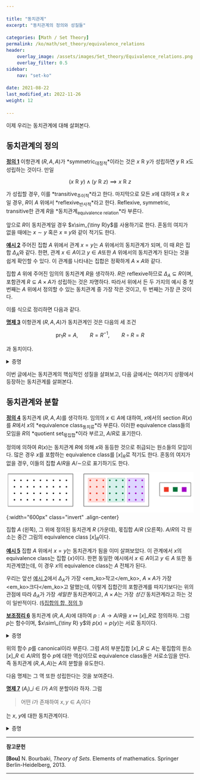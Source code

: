 ```yaml
---

title: "동치관계"
excerpt: "동치관계의 정의와 성질들"

categories: [Math / Set Theory]
permalink: /ko/math/set_theory/equivalence_relations
header:
    overlay_image: /assets/images/Set_theory/Equivalence_relations.png
    overlay_filter: 0.5
sidebar: 
    nav: "set-ko"

date: 2021-08-22
last_modified_at: 2022-11-26
weight: 12

---
```


이제 우리는 동치관계에 대해 살펴본다. 

## 동치관계의 정의

<div class="definition" markdown="1">

<ins id="df1">**정의 1**</ins> 이항관계 $(R,A,A)$가 *symmetric<sub>대칭적</sub>*이라는 것은 $x\mathrel{R}y$가 성립하면 $y\mathrel{R}x$도 성립하는 것이다. 만일 

$$(x\mathrel{R}y)\wedge(y\mathrel{R}z)\implies  x\mathrel{R}z$$

가 성립할 경우, 이를 *transitive<sub>추이적</sub>*라고 한다. 마지막으로 모든 $x$에 대하여 $x\mathrel{R}x$일 경우, $R$이 $A$ 위에서 *reflexive<sub>반사적</sub>*라고 한다. Reflexive, symmetric, transitive한 관계 $R$을 *동치관계<sub>equivalence relation</sub>*라 부른다. 
</div>

앞으로 $R$이 동치관계일 경우 $x\sim_{\tiny R}y$를 사용하기로 한다. 혼동의 여지가 없을 때에는 $x\sim y$ 혹은 $x\equiv y$와 같이 적기도 한다.

<div class="example" markdown="1">

<ins id="ex2">**예시 2**</ins> 주어진 집합 $A$ 위에서 관계 <phrase>$x=y$</phrase>는 $A$ 위에서의 동치관계가 되며, 이 때 $R$은 집합 $\Delta_A$와 같다. 한편, 관계 <phrase>$x\in A$이고 $y\in A$</phrase>또한 $A$ 위에서의 동치관계가 된다는 것을 쉽게 확인할 수 있다. 이 관계를 나타내는 집합은 정확하게 $A\times A$와 같다.

집합 $A$ 위에 주어진 임의의 동치관계 $R$을 생각하자. $R$은 reflexive하므로 $\Delta_A\subseteq R$이며, 포함관계 $R\subseteq A\times A$가 성립하는 것은 자명하다. 따라서 위에서 든 두 가지의 예시 중 첫 번째는 $A$ 위에서 정의할 수 있는 동치관계 중 가장 작은 것이고, 두 번째는 가장 큰 것이다.

</div>

이를 식으로 정리하면 다음과 같다.

<div class="proposition" markdown="1">

<ins id="pp3">**명제 3**</ins> 이항관계 $(R,A,A)$가 동치관계인 것은 다음의 세 조건

$$\operatorname{pr}_1R=A,\qquad R=R^{-1},\qquad R\circ R=R$$

과 동치이다.

</div>
<details class="proof" markdown="1">
<summary>증명</summary>

우선 $R$이 동치관계라 가정하자.  
- 모든 $x\in A$에 대하여 $(x,x)\in R$이므로 $\operatorname{pr}\_1R=A$가 성립한다.  
- 또, $R$은 symmetric이므로 $x\sim_\tiny{R} y\iff y\sim_\tiny{R}x$가 성립하고 따라서
    
    $$(x,y)\in R\iff (y,x)\in R\iff (x,y)\in R^{-1}\tag{1}$$

    로부터 $R=R^{-1}$이 성립한다. 
- 마지막으로 $R\circ R=R$임을 보여야 한다. 우선 임의의 $(x,y)\in R$이 주어졌다 하자. $R$이 reflexive하므로 $(x,x)\in R$이고, 따라서 $(x,x)\in R$, $(x,y)\in R$로부터 $(x,y)\in R\circ R$이 성립한다는 것을 안다. 거꾸로 임의의 $(x,y)\in R\circ R$가 주어졌다 하자. 그럼 어떠한 $z\in A$가 존재하여 $(x,z)\in R$이고 $(z,y)\in R$이다. 이제 $R$의 transitivity에 의하여 $(x,y)\in R$이 성립한다. 

이제 주어진 세 조건을 만족하는 이항관계 $R$이 주어졌다 하자.

- $R=R^{-1}$이 성립하는 것으로부터, 식 (1)의 논리를 거꾸로 하여 $R$이 symmetric임을 안다.
- $x\mathrel{R}y$와 $y\mathrel{R}z$가 성립한다 가정하자. 그럼 $(x,z)\in R\circ R=R$이므로 $R$이 transitive임을 안다.
- 마지막으로 $\operatorname{pr}_1R=A$인 것으로부터 적당한 $y\in A$가 존재하여 $(x,y)\in R$임을 안다. 이제 $R$은 symmetric이므로 $y\mathrel{R}x$ 또한 성립하고, transitivity로부터 $(x\mathrel{R}y)\wedge(y\mathrel{R}x)\implies x\mathrel{R}x$가 성립한다. 즉 $R$은 reflexive하다.

</details>

이번 글에서는 동치관계의 핵심적인 성질을 살펴보고, 다음 글에서는 여러가지 상황에서 등장하는 동치관계를 살펴본다.

## 동치관계와 분할

<div class="definition" markdown="1">

<ins id="df4">**정의 4**</ins> 동치관계 $(R,A,A)$를 생각하자. 임의의 $x\in A$에 대하여, $x$에서의 section $R(x)$를 $R$에서 $x$의 *equivalence class<sub>동치류</sub>*라 부른다. 이러한 equivalence class들의 모임을 $R$의 *quotient set<sub>몫집합</sub>*이라 부르고, $A/R$로 표기한다.

</div>

정의에 의하여 $R(x)$는 동치관계 $R$에 의해 $x$와 동등한 것으로 취급되는 원소들의 모임이다. 많은 경우 $x$를 포함하는 equivalence class를 $[x]_R$로 적기도 한다. 혼동의 여지가 없을 경우, 이들의 집합 $A/R$을 $A/\mathord{\sim}$으로 표기하기도 한다.

![Quotient_set](/assets/images/Set_theory/Equivalence_relations-1.png){:width="600px" class="invert" .align-center}

<cap>집합 $A$ (왼쪽), 그 위에 정의된 동치관계 $R$ (가운데), 몫집합 $A/R$ (오른쪽). $A/R$의 각 원소는 중간 그림의 equivalence class $[x]_R$이다.</cap>

<div class="example" markdown="1">

<ins id="ex5">**예시 5**</ins> 집합 $A$ 위에서 <phrase>$x=y$</phrase>는 동치관계가 됨을 이미 살펴보았다. 이 관계에서 $x$의 equivalence class는 집합 $\{x\}$이다. 한편 동일한 예시에서 <phrase>$x\in A$이고 $y\in A$</phrase> 또한 동치관계였는데, 이 경우 $x$의 equivalence class는 $A$ 전체가 된다. 

우리는 앞선 [예시 2](#ex2)에서 $\Delta_A$가 가장 <em_ko>작고</em_ko>, $A\times A$가 가장 <em_ko>크다</em_ko>고 말했는데, 이렇게 집합간의 포함관계를 따지기보다는 위의 관점에 따라 $\Delta_A$가 가장 *세밀한* 동치관계이고, $A\times A$는 가장 *성긴* 동치관계라고 하는 것이 일반적이다. ([§집합의 합, 정의 1](/ko/math/set_theory/sum_of_sets#df1))

</div>

<div class="proposition" markdown="1">

<ins id="lem6">**보조정리 6**</ins> 동치관계 $(R,A,A)$에 대하여 $p:A\rightarrow A/R$을 $x\mapsto [x]\_R$로 정의하자. 그럼 $p$는 함수이며, $x\sim\_{\tiny R} y$와 $p(x)=p(y)$는 서로 동치이다.

</div>
<details class="proof" markdown="1">
<summary>증명</summary>

우선 위의 식으로 정의된 $p$가 실제로 함수가 된다는 것은 어렵지 않게 보일 수 있다. 여기에서는 동치관계만 보인다.

우선 $x\sim\_{\tiny R} y$이라 가정하자. 그럼 $y\in [x]\_R=R(x)$로부터 $\\{y\\}\subseteq R(x)$이고, 따라서 [§이항관계들 사이의 연산, 명제 6](/ko/math/set_theory/operation_of_binary_relations#pp6)과 [명제 3](#pp3)에 의하여

$$R(y)\subseteq R(R(x))=(R\circ R)(x)=R(x)$$

가 성립한다. $R$은 동치관계이므로 $x$와 $y$의 역할을 바꿀 수 있고 따라서 $R(x)=R(y)$가 성립한다.

반대로 만일 $[x]\_R=[y]\_R$이라면, $x\in [x]\_R=[y]\_R$로부터 $y\sim\_{\tiny R} x$를 얻고 따라서 보조정리가 성립한다.

</details>

위의 함수 $p$를 canonical이라 부른다. 그럼 $A$의 부분집합 $[x]\_R\subseteq A$는 몫집합의 원소 $[x]\_R\in A/R$의 함수 $p$에 대한 역상이므로 equivalence class들은 서로소임을 안다. 즉 동치관계 $(R,A,A)$는 $A$의 분할을 유도한다.

다음 명제는 그 역 또한 성립한다는 것을 보여준다.

<div class="definition" markdown="1">

<ins id="pp7">**명제 7**</ins> $(A_i)\_{i\in I}$가 $A$의 분할이라 하자. 그럼 

> 어떤 $i$가 존재하여 $x,y\in A_i$이다

는 $x$, $y$에 대한 동치관계이다.
</div>

<details class="proof" markdown="1">
<summary>증명</summary>

위의 관계를 $R$이라 적자. 

- $R$이 $A$ 위에서 reflexive인 것은 자명하다. 
- $x$와 $y$가 같은 집합에 포함되면 $y$와 $x$도 같은 집합에 포함되므로 $x\mathrel{R}y$이면 $y\mathrel{R}x$이다. 즉 $R$은 symmetric하다. 
- 마지막으로 만일 $x\mathrel{R}y$이고 $y\mathrel{R}z$라면, $x,y\in A_i$이고 $y,z\in A_j$이다. 그런데 $y\in A_i\cap A_j$이고 $(A_i)_{i\in I}$가 분할이므로 $i=j$이다. 따라서 $x,z\in A_i$이고 명제가 성립한다.

</details>



---
**참고문헌**

**[Bou]** N. Bourbaki, <i>Theory of Sets</i>. Elements of mathematics. Springer Berlin-Heidelberg, 2013.

---

